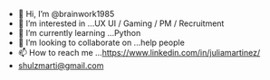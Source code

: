 - 👋 Hi, I’m @brainwork1985
- 👀 I’m interested in ...UX UI / Gaming / PM / Recruitment
- 🌱 I’m currently learning ...Python
- 💞️ I’m looking to collaborate on ...help people 
- 📫 How to reach me ...https://www.linkedin.com/in/juliamartinez/
- shulzmarti@gmail.com

<!---
brainwork1985/brainwork1985 is a ✨ special ✨ repository because its `README.md` (this file) appears on your GitHub profile.
You can click the Preview link to take a look at your changes.
--->
